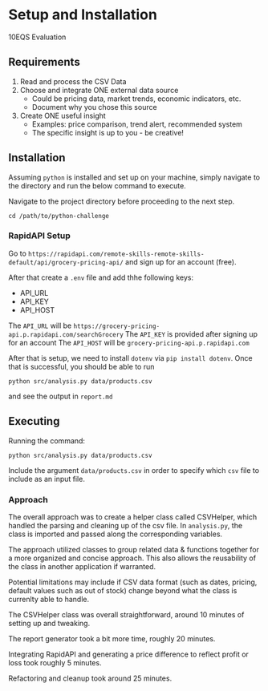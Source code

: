 # Setup and Installation

10EQS Evaluation

## Requirements

1. Read and process the CSV Data
2. Choose and integrate ONE external data source
    - Could be pricing data, market trends, economic indicators, etc.
    - Document why you chose this source
3. Create ONE useful insight
    - Examples: price comparison, trend alert, recommended system
    - The specific insight is up to you - be creative!

## Installation

Assuming `python` is installed and set up on your machine, simply navigate to the directory and run the below command to execute.

Navigate to the project directory before proceeding to the next step.

`cd /path/to/python-challenge`

### RapidAPI Setup

Go to `https://rapidapi.com/remote-skills-remote-skills-default/api/grocery-pricing-api/` and sign up for an account (free).

After that create a `.env` file and add thhe following keys:

- API_URL
- API_KEY
- API_HOST

The `API_URL` will be `https://grocery-pricing-api.p.rapidapi.com/searchGrocery`
The `API_KEY` is provided after signing up for an account
The `API_HOST` will be `grocery-pricing-api.p.rapidapi.com`

After that is setup, we need to install `dotenv` via `pip install dotenv`. Once that is successful, you should be able to run

```code
python src/analysis.py data/products.csv
```

and see the output in `report.md`

## Executing

Running the command:

```code
python src/analysis.py data/products.csv
```

Include the argument `data/products.csv` in order to specify which `csv` file to include as an input file.

### Approach

The overall approach was to create a helper class called CSVHelper, which handled the parsing and cleaning up of the csv file. In `analysis.py`, the class is imported and passed along the corresponding variables.

The approach utilized classes to group related data & functions together for a more organized and concise approach. This also allows the reusability of the class in another application if warranted.

Potential limitations may include if CSV data format (such as dates, pricing, default values such as out of stock) change beyond what the class is currenlty able to handle.

The CSVHelper class was overall straightforward, around 10 minutes of setting up and tweaking.

The report generator took a bit more time, roughly 20 minutes.

Integrating RapidAPI and generating a price difference to reflect profit or loss took roughly 5 minutes.

Refactoring and cleanup took around 25 minutes.
